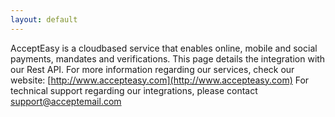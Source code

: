 ```yaml
---
layout: default
---
```


AcceptEasy is a cloudbased service that enables online, mobile and social payments, mandates and verifications. This page details the integration with our Rest API.
For more information regarding our services, check our website: [http://www.accepteasy.com](http://www.accepteasy.com)
For technical support regarding our integrations, please contact [support@acceptemail.com](mailto:support@acceptemail.com)
